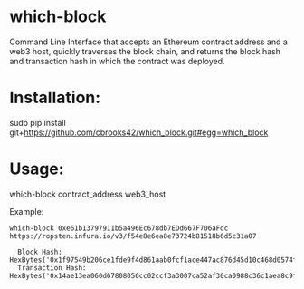 # which-block
Command Line Interface that accepts an Ethereum contract address and a web3 host, quickly traverses the block chain, and returns the block hash and transaction hash in which the contract was deployed.

# Installation:

sudo pip install git+https://github.com/cbrooks42/which_block.git#egg=which_block

# Usage:

which-block contract_address web3_host

Example: 

```
which-block 0xe61b13797911b5a496Ec678db7EDd667F706aFdc https://ropsten.infura.io/v3/f54e8e6ea8e73724b81518b6d5c31a07

  Block Hash: HexBytes('0x1f97549b206ce1fde9f4d861aab0fcf1ace447ac876d45d10c468d0574f5974d')
  Transaction Hash: HexBytes('0x14ae13ea060d67808056cc02ccf3a3007ca52af30ca0988c36c1aea8c9fc4f38')
```
